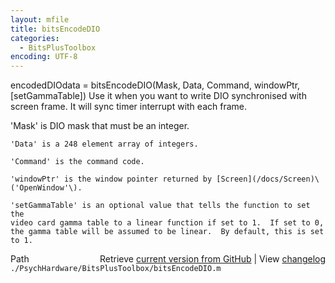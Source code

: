 ```yaml
---
layout: mfile
title: bitsEncodeDIO
categories:
  - BitsPlusToolbox
encoding: UTF-8
---
```


 encodedDIOdata = bitsEncodeDIO\(Mask, Data, Command, windowPtr, \[setGammaTable\]\)
   Use it when you want to write DIO synchronised with screen frame.
   It will sync timer interrupt with each frame.

   'Mask' is DIO mask that must be an integer.

    'Data' is a 248 element array of integers.

    'Command' is the command code.

    'windowPtr' is the window pointer returned by [Screen](/docs/Screen)\('OpenWindow'\).

    'setGammaTable' is an optional value that tells the function to set the
    video card gamma table to a linear function if set to 1.  If set to 0,
    the gamma table will be assumed to be linear.  By default, this is set
    to 1.


<div class="code_header" style="text-align:right;">
  <span style="float:left;">Path&nbsp;&nbsp;</span> <span class="counter">Retrieve <a href=
  "https://raw.github.com/Psychtoolbox-3/Psychtoolbox-3/beta/./PsychHardware/BitsPlusToolbox/bitsEncodeDIO.m">current version from GitHub</a> | View <a href=
  "https://github.com/Psychtoolbox-3/Psychtoolbox-3/commits/beta/./PsychHardware/BitsPlusToolbox/bitsEncodeDIO.m">changelog</a></span>
</div>
<div class="code">
  <code>./PsychHardware/BitsPlusToolbox/bitsEncodeDIO.m</code>
</div>
